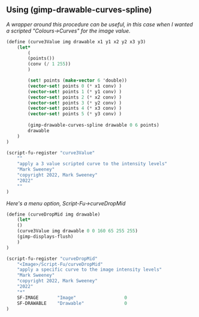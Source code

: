 ## Using (gimp-drawable-curves-spline)

*A wrapper around this procedure can be useful, in this case
when I wanted a scripted "Colours->Curves" for the image value.*

```scheme
(define (curve3Value img drawable x1 y1 x2 y2 x3 y3)
	(let*
		(
		(points())
		(conv (/ 1 255))
		)

		(set! points (make-vector 6 'double))
		(vector-set! points 0 (* x1 conv) )
		(vector-set! points 1 (* y1 conv) )
		(vector-set! points 2 (* x2 conv) )
		(vector-set! points 3 (* y2 conv) )
		(vector-set! points 4 (* x3 conv) )
		(vector-set! points 5 (* y3 conv) )
    
		(gimp-drawable-curves-spline drawable 0 6 points)
		drawable
	)
)

(script-fu-register "curve3Value"
	""
	"apply a 3 value scripted curve to the intensity levels"
	"Mark Sweeney"
	"copyright 2022, Mark Sweeney"
	"2022"
	""
)
```

*Here's a menu option, Script-Fu->curveDropMid*   


```scheme
(define (curveDropMid img drawable)
	(let*
	()
	(curve3Value img drawable 0 0 160 65 255 255)
	(gimp-displays-flush) 
	)
)

(script-fu-register "curveDropMid"
	"<Image>/Script-Fu/curveDropMid"
	"apply a specific curve to the image intensity levels"
	"Mark Sweeney"
	"copyright 2022, Mark Sweeney"
	"2022"
	"*"
	SF-IMAGE       "Image"           		0
	SF-DRAWABLE    "Drawable"        		0
)
```
